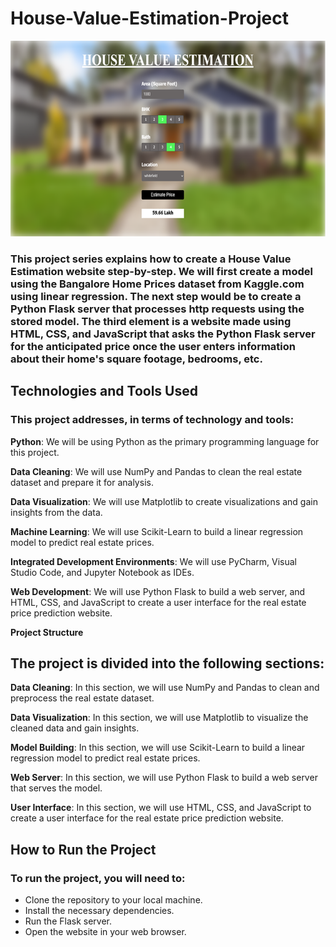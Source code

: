 # House-Value-Estimation-Project

![House-Value-Estimation](https://github.com/Kraghav2002/House---Value---Estimation---Project/blob/main/House_Value_Estimation.png)


### This project series explains how to create a House Value Estimation website step-by-step. We will first create a model using the Bangalore Home Prices dataset from Kaggle.com using linear regression. The next step would be to create a Python Flask server that processes http requests using the stored model. The third element is a website made using HTML, CSS, and JavaScript that asks the Python Flask server for the anticipated price once the user enters information about their home's square footage, bedrooms, etc.

## Technologies and Tools Used

### This project addresses, in terms of technology and tools:

**Python**: We will be using Python as the primary programming language for this project.

**Data Cleaning**: We will use NumPy and Pandas to clean the real estate dataset and prepare it for analysis.

**Data Visualization**: We will use Matplotlib to create visualizations and gain insights from the data.

**Machine Learning**: We will use Scikit-Learn to build a linear regression model to predict real estate prices.

**Integrated Development Environments**: We will use PyCharm, Visual Studio Code, and Jupyter Notebook as IDEs.

**Web Development**: We will use Python Flask to build a web server, and HTML, CSS, and JavaScript to create a user interface for the real estate price prediction website.

**Project Structure**

## The project is divided into the following sections:

**Data Cleaning**: In this section, we will use NumPy and Pandas to clean and preprocess the real estate dataset.

**Data Visualization**: In this section, we will use Matplotlib to visualize the cleaned data and gain insights.

**Model Building**: In this section, we will use Scikit-Learn to build a linear regression model to predict real estate prices.

**Web Server**: In this section, we will use Python Flask to build a web server that serves the model.

**User Interface**: In this section, we will use HTML, CSS, and JavaScript to create a user interface for the real estate price prediction website.

## How to Run the Project

### To run the project, you will need to:

* Clone the repository to your local machine.
* Install the necessary dependencies.
* Run the Flask server.
* Open the website in your web browser.
